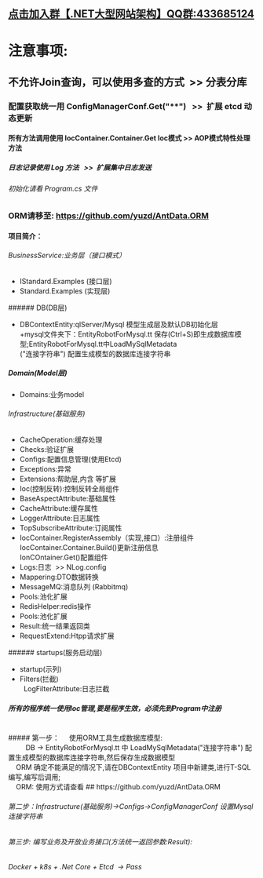  ## <p><a href="http://shang.qq.com/wpa/qunwpa?idkey=d1df0014a95f198b397bebba8c2c6b30012fe8aae39dfc58b37637a6a67e439d">点击加入群【.NET大型网站架构】QQ群:433685124</a></p>


# 注意事项:
## 不允许Join查询，可以使用多查的方式  >> 分表分库
### 配置获取统一用 ConfigManagerConf.Get("**")    >>  扩展 etcd 动态更新
#### 所有方法调用使用 IocContainer.Container.Get<??> Ioc模式  >> AOP模式特性处理方法
##### 日志记录使用 Log 方法   >>  扩展集中日志发送 
###### 初始化请看 Program.cs 文件

### ORM请移至: https://github.com/yuzd/AntData.ORM 

#### 项目简介： <br/>
###### BusinessService:业务层（接口模式）
<ul>
	<li>IStandard.Examples (接口层)</li>
	<li>Standard.Examples  (实现层)</li>
</ul>
###### DB(DB层)
<ul>
	<li>DBContextEntity:qlServer/Mysql 模型生成层及默认DB初始化层
	<br/> +mysql文件夹下：EntityRobotForMysql.tt 保存(Ctrl+S)即生成数据库模型;EntityRobotForMysql.tt中LoadMySqlMetadata <br/> 
("连接字符串") 配置生成模型的数据库连接字符串 	
	</li>
</ul>

##### Domain(Model层) 
<ul>
	<li>Domains:业务model</li>
</ul>

###### Infrastructure(基础服务) 
<ul>
	<li>CacheOperation:缓存处理</li>
	<li>Checks:验证扩展</li>
	<li>Configs:配置信息管理(使用Etcd)</li>
	<li>Exceptions:异常</li>
	<li>Extensions:帮助层,内含<Json/HttpRequest/GUID/时间> 等扩展</li>
	<li>Ioc(控制反转):控制反转全局组件</li>
	<li>BaseAspectAttribute:基础属性</li>
	<li>CacheAttribute:缓存属性 </li>
	<li>LoggerAttribute:日志属性</li>
	<li>TopSubscribeAttribute:订阅属性</li>
	<li>IocContainer.RegisterAssembly（实现,接口）:注册组件 <br/>IocContainer.Container.Build()更新注册信息 <br/>IonCOntainer.Get<T>()配置组件</li>
	<li>Logs:日志  >>  NLog.config</li>
	<li>Mappering:DTO数据转换</li>
	<li>MessageMQ:消息队列 (Rabbitmq)</li>
	<li>Pools:池化扩展</li>
	<li>RedisHelper:redis操作</li>
	<li>Pools:池化扩展</li>
	<li>Result:统一结果返回类</li>
	<li>RequestExtend:Htpp请求扩展</li>
</ul>
###### startups(服务启动层)
<ul>
	<li>startup(示列)</li>
	<li>Filters(拦截)<br/>
	    LogFilterAttribute:日志拦截
	</li>
</ul>

##### 所有的程序统一使用Ioc管理,要是程序生效，必须先到Program中注册
<br/>
##### 第一步： &nbsp;&nbsp;&nbsp;&nbsp;使用ORM工具生成数据库模型:  <br/>
&nbsp;&nbsp;&nbsp;&nbsp;&nbsp;&nbsp;&nbsp;&nbsp; DB -> EntityRobotForMysql.tt 中 LoadMySqlMetadata("连接字符串") 配置生成模型的数据库连接字符串,然后保存生成数据模型 <br/>
&nbsp;&nbsp;&nbsp;&nbsp;ORM 确定不能满足的情况下,请在DBContextEntity 项目中新建类,进行T-SQL编写,编写后调用;  <br/> 
&nbsp;&nbsp;&nbsp;&nbsp;ORM: 使用方式请查看 
## https://github.com/yuzd/AntData.ORM 

###### 第二步：Infrastructure(基础服务)->Configs->ConfigManagerConf 设置Mysql连接字符串<br/>

###### 第三步: 编写业务及开放业务接口(方法统一返回参数:Result): <br/>

###### Docker + k8s + .Net Core + Etcd  -> Pass
